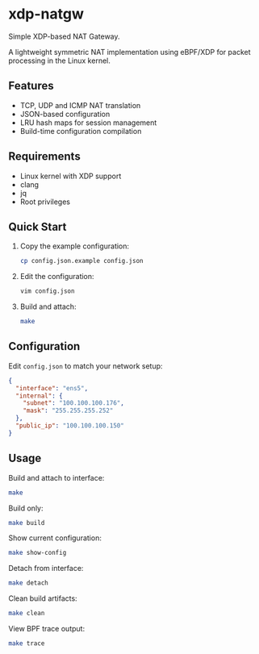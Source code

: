 # xdp-natgw

Simple XDP-based NAT Gateway.

A lightweight symmetric NAT implementation using eBPF/XDP for packet processing in the Linux kernel.

## Features

- TCP, UDP and ICMP NAT translation
- JSON-based configuration
- LRU hash maps for session management
- Build-time configuration compilation

## Requirements

- Linux kernel with XDP support
- clang
- jq
- Root privileges

## Quick Start

1. Copy the example configuration:
   ```bash
   cp config.json.example config.json
   ```

2. Edit the configuration:
   ```bash
   vim config.json
   ```

3. Build and attach:
   ```bash
   make
   ```

## Configuration

Edit `config.json` to match your network setup:

```json
{
  "interface": "ens5",
  "internal": {
    "subnet": "100.100.100.176",
    "mask": "255.255.255.252"
  },
  "public_ip": "100.100.100.150"
}
```

## Usage

Build and attach to interface:
```bash
make
```

Build only:
```bash
make build
```

Show current configuration:
```bash
make show-config
```

Detach from interface:
```bash
make detach
```

Clean build artifacts:
```bash
make clean
```

View BPF trace output:
```bash
make trace
```
